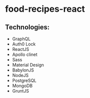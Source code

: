 # food-recipes-react

## Technologies: 
- GraphQL
- Auth0 Lock
- ReactJS 
- Apollo clinet
- Sass
- Material Design
- BabylonJS
- NodeJS
- PostgreSQL
- MongoDB
- GruntJS

 
